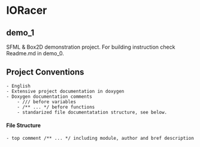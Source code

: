 # IORacer  
## demo_1
SFML & Box2D demonstration project.
For building instruction check Readme.md in demo_0.

## Project Conventions
    - English
    - Extensive project documentation in doxygen
    - Doxygen documentation comments
        - /// before variables
        - /** ... */ before functions
        - standarized file documentatation structure, see below.
        
        
        
#### File Structure
    - top comment /** ... */ including module, author and bref description
